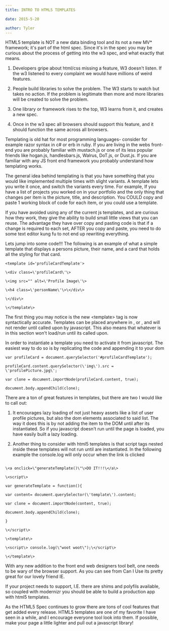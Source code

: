 ```yaml
---
title: INTRO TO HTML5 TEMPLATES

date: 2015-5-20

author: Tyler
---
```


HTML5 template is NOT a new data binding tool and its not a new MV\* framework; it's part of the html spec. Since it's in the spec you may be curious about the process of getting into the w3 spec, and what exactly that means.

1.  Developers gripe about html/css missing a feature, W3 doesn't listen. If the w3 listened to every complaint we would have millions of weird features.

2.  People build libraries to solve the problem. The W3 starts to watch but takes no action. If the problem is legitimate then more and more libraries will be created to solve the problem.

3.  One library or framework rises to the top, W3 learns from it, and creates a new spec.

4.  Once in the w3 spec all browsers should support this feature, and it should function the same across all browsers.

Templating is old hat for most programming languages- consider for example razor syntax in c\# or erb in ruby. If you are living in the webs front-end you are probably familiar with mustach.js or one of its less popular friends like hogan.js, handlesbars.js, Walrus, DoT.js, or Dust.js. If you are familiar with any JS front end framework you probably understand how templating works.

The general idea behind templating is that you have something that you would like implemented multiple times with slight variants. A template lets you write it once, and switch the variants every time. For example, If you have a list of projects you worked on in your portfolio and the only thing that changes per item is the picture, title, and description. You COULD copy and paste 1 working block of code for each item, or you could use a template.

If you have avoided using any of the current js templates, and are curious how they work, they give the ability to build small little views that you can reuse. The advantage they have over copy and pasting code is that if a change is required to each set, AFTER you copy and paste, you need to do some text editor kung fu to not end up rewriting everything.

Lets jump into some code!!! The following is an example of what a simple template that displays a persons picture, their name, and a card that holds all the styling for that card.

```
<template id='profileCardTemplate'>

\<div class=\'profileCard\'\>

\<img src="" alt=\'Profile Image\'\>

\<h4 class=\'personName\'\>\</div\>

\</div\>

\</template\>

```

The first thing you may notice is the new \<template\> tag is now syntactically accurate. Templates can be placed anywhere in , or , and will not render until called upon by javascript. This also means that whatever is in this section won't load/run until its called upon.

In order to instantiate a template you need to activate it from javascript. The easiest way to do so is by replicating the code and appending it to your dom

```
var profileCard = document.querySelector('#profileCardTemplate');

profileCard.content.querySelector(\'img\').src = \'profilePicture.jpg\';

var clone = document.importNode(profileCard.content, true);

document.body.appendChild(clone);
```

There are a ton of great features in templates, but there are two I would like to call out:

1.  It encourages lazy loading of not just heavy assets like a list of user profile pictures, but also the dom elements associated to said list. The way it does this is by not adding the item to the DOM until after its instantiated. So if you javascript doesn't run until the page is loaded, you have easily built a lazy loading.

2.  Another thing to consider with html5 templates is that script tags nested inside these templates will not run until are instantiated. In the following example the console.log will only occur when the link is clicked

```

\<a onclick=\"generateTemplate()\"\>DO IT!!!\</a\>

\<script\>

var generateTemplate = function(){

var content= document.querySelector(\'template\').content;

var clone = document.importNode(content, true);

document.body.appendChild(clone);

}

\</script\>

\<template\>

\<script\> console.log(\"woot woot\");\</script\>

\</template\>

```

With any new addition to the front end web designers tool belt, one needs to be wary of the browser support. As you can see from Can I Use its pretty great for our lovely friend IE.

If your project needs to support, I.E. there are shims and polyfils available, so coupled with modernizr you should be able to build a production app with html5 templates.

As the HTML5 Spec continues to grow there are tons of cool features that get added every release. HTML5 templates are one of my favorite I have seen in a while, and I encourage everyone tool look into them. If possible, make your page a little lighter and pull out a javascript library!

```

```
